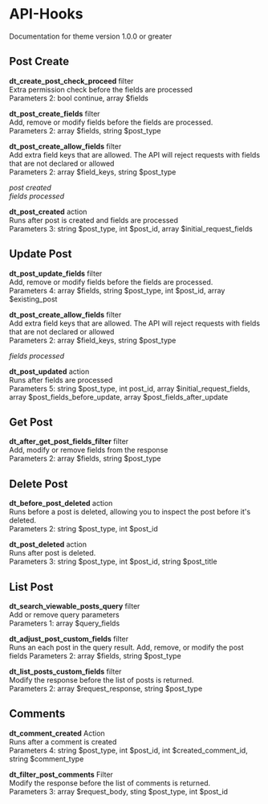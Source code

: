 # API-Hooks

Documentation for theme version 1.0.0 or greater

## Post Create

**dt\_create\_post\_check\_proceed** filter  
Extra permission check before the fields are processed  
Parameters 2: bool continue, array $fields

**dt\_post\_create\_fields** filter  
Add, remove or modify fields before the fields are processed.  
Parameters 2: array $fields, string $post\_type

**dt\_post\_create\_allow\_fields** filter  
Add extra field keys that are allowed. The API will reject requests with fields that are not declared or allowed<br>
Parameters 2: array $field\_keys, string $post\_type

_post created_  
_fields processed_

**dt\_post\_created** action  
Runs after post is created and fields are processed  
Parameters 3: string $post\_type, int $post\_id, array $initial\_request\_fields

## Update Post

**dt\_post\_update\_fields** filter  
Add, remove or modify fields before the fields are processed.<br>
Parameters 4: array $fields, string $post\_type, int $post\_id, array $existing\_post

**dt\_post\_create\_allow\_fields** filter  
Add extra field keys that are allowed. The API will reject requests with fields that are not declared or allowed  
Parameters 2: array $field\_keys, string $post\_type

_fields processed_

**dt\_post\_updated** action  
Runs after fields are processed  
Parameters 5: string $post\_type, int post\_id, array $initial\_request\_fields, array $post\_fields\_before\_update, array $post\_fields\_after\_update

## Get Post

**dt\_after\_get\_post\_fields\_filter** filter  
Add, modify or remove fields from the response<br>
Parameters 2: array $fields, string $post\_type

## Delete Post

**dt\_before\_post\_deleted** action<br>
Runs before a post is deleted, allowing you to inspect the post before it's deleted.<br>
Parameters 2: string $post\_type, int $post\_id

**dt\_post\_deleted** action<br>
Runs after post is deleted.<br>
Parameters 3: string $post\_type, int $post\_id, string $post\_title

## List Post

**dt\_search\_viewable\_posts\_query** filter  
Add or remove query parameters  
Parameters 1: array $query\_fields

**dt\_adjust\_post\_custom\_fields** filter  
Runs an each post in the query result. Add, remove, or modify the post fields Parameters 2: array $fields, string $post\_type

**dt\_list\_posts\_custom\_fields** filter  
Modify the response before the list of posts is returned.  
Parameters 2: array $request\_response, string $post\_type

## Comments

**dt\_comment\_created** Action  
Runs after a comment is created  
Parameters 4: string $post\_type, int $post\_id, int $created\_comment\_id, string $comment\_type

**dt\_filter\_post\_comments** Filter  
Modify the response before the list of comments is returned.  
Parameters 3: array $request\_body, sting $post\_type, int $post\_id

